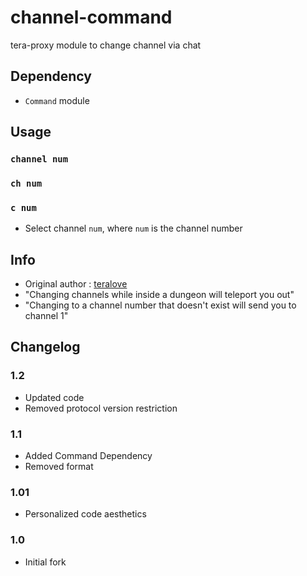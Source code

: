 # channel-command
tera-proxy module to change channel via chat

## Dependency
- `Command` module

## Usage
### `channel num`
### `ch num` 
### `c num`
- Select channel `num`, where `num` is the channel number

## Info
- Original author : [teralove](https://github.com/teralove)
- "Changing channels while inside a dungeon will teleport you out"
- "Changing to a channel number that doesn't exist will send you to channel 1"

## Changelog 
### 1.2
- Updated code
- Removed protocol version restriction
### 1.1
- Added Command Dependency
- Removed format
### 1.01
- Personalized code aesthetics
### 1.0
- Initial fork
